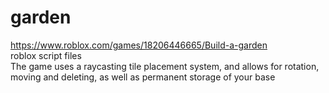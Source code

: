 # garden
https://www.roblox.com/games/18206446665/Build-a-garden \
roblox script files\
The game uses a raycasting tile placement system, and allows for rotation, moving and deleting, as well as permanent storage of your base
